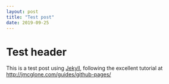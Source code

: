 ```yaml
---
layout: post
title: "Test post"
date: 2019-09-25
---
```


# Test header

This is a test post using [Jekyll](http://jekyllrb.com), following the excellent tutorial at http://jmcglone.com/guides/github-pages/

